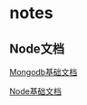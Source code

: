 # notes


## Node文档

[Mongodb基础文档 ](https://github.com/Eveyin/notes/issues/14)

[Node基础文档 ](https://github.com/Eveyin/notes/issues/13)
